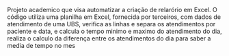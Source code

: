 Projeto academico que visa automatizar a criação de relarório em Excel.
O código utiliza uma planilha em Excel, fornecida por terceiros, com dados de atendimento de uma UBS, verifica as linhas e separa os atendimentos por paciente e data, 
e calcula o tempo minimo e maximo do atendimento do dia, realiza o calculo da diferença entre os atendimentos do dia para saber a media de tempo no mes
